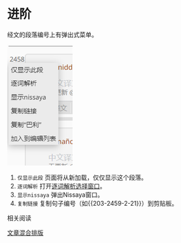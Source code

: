 # 进阶

经文的段落编号上有弹出式菜单。

![menu](imgs/advance.png)

1. `仅显示此段` 页面将从新加载，仅仅显示这个段落。
1. `逐词解析` 打开[逐词解析选择窗口](../translation/wbw.md)。
1. `显示nissaya` 弹出Nissaya窗口。
1. `复制链接` 复制句子编号（如{{203-2459-2-21}}）到剪贴板。


相关阅读

[文章混合排版](../article/mix.md)